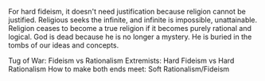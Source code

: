 For hard fideism, it doesn't need justification because religion cannot be justified.
Religious seeks the infinite, and infinite is impossible, unattainable.
Religion ceases to become a true religion if it becomes purely rational and logical.
God is dead because he is no longer a mystery. He is buried in the tombs of our ideas and concepts.

Tug of War: Fideism vs Rationalism
Extremists: Hard Fideism vs Hard Rationalism
How to make both ends meet: Soft Rationalism/Fideism
